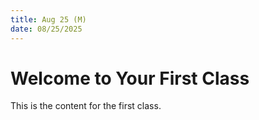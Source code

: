 ```yaml
---
title: Aug 25 (M)
date: 08/25/2025
---
```


# Welcome to Your First Class

This is the content for the first class.
